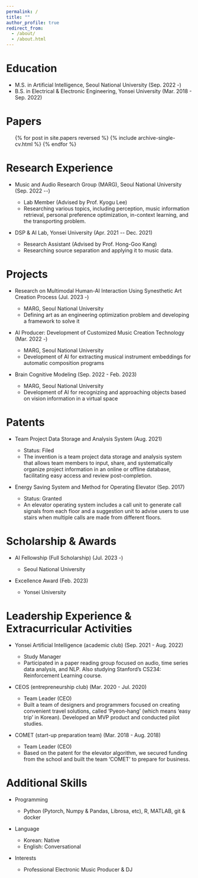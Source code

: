 ```yaml
---
permalink: /
title: ""
author_profile: true
redirect_from: 
  - /about/
  - /about.html
---
```


Education
======
* M.S. in Artificial Intelligence, Seoul National University (Sep. 2022 -)
* B.S. in Electrical & Electronic Engineering, Yonsei University (Mar. 2018 - Sep. 2022)


Papers
======
  <ul>{% for post in site.papers reversed %}
    {% include archive-single-cv.html %}
  {% endfor %}</ul>


Research Experience
======
* Music and Audio Research Group (MARG), Seoul National University (Sep. 2022 --)
  * Lab Member (Advised by Prof. Kyogu Lee)
  * Researching various topics, including perception, music information retrieval, personal preference optimization, in-context learning, and the transporting problem.


* DSP & AI Lab, Yonsei University (Apr. 2021 -- Dec. 2021)
  * Research Assistant (Advised by Prof. Hong-Goo Kang)
  * Researching source separation and applying it to music data.


Projects
======
* Research on Multimodal Human-AI Interaction Using Synesthetic Art Creation Process (Jul. 2023 -)
  * MARG, Seoul National University
  * Defining art as an engineering optimization problem and developing a framework to solve it

* AI Producer: Development of Customized Music Creation Technology (Mar. 2022 -)
  * MARG, Seoul National University
  * Development of AI for extracting musical instrument embeddings for automatic composition programs

* Brain Cognitive Modeling (Sep. 2022 - Feb. 2023)
  * MARG, Seoul National University
  * Development of AI for recognizing and approaching objects based on vision information in a virtual space


Patents
======
* Team Project Data Storage and Analysis System (Aug. 2021)
  * Status: Filed
  * The invention is a team project data storage and analysis system that allows team members to input, share, and systematically organize project information in an online or offline database, facilitating easy access and review post-completion.

* Energy Saving System and Method for Operating Elevator (Sep. 2017)
  * Status: Granted
  * An elevator operating system includes a call unit to generate call signals from each floor and a suggestion unit to advise users to use stairs when multiple calls are made from different floors.


Scholarship & Awards
======
* AI Fellowship (Full Scholarship) (Jul. 2023 -)
  * Seoul National University

* Excellence Award (Feb. 2023)
  * Yonsei University


Leadership Experience & Extracurricular Activities
======
* Yonsei Artificial Intelligence (academic club) (Sep. 2021 - Aug. 2022)
  * Study Manager
  * Participated in a paper reading group focused on audio, time series data analysis, and NLP. Also studying Stanford’s CS234: Reinforcement Learning course.

* CEOS (entrepreneurship club) (Mar. 2020 - Jul. 2020)
  * Team Leader (CEO)
  * Built a team of designers and programmers focused on creating convenient travel solutions, called ‘Pyeon-hang’ (which means ‘easy trip’ in Korean). Developed an MVP product and conducted pilot studies.

* COMET (start-up preparation team) (Mar. 2018 - Aug. 2018)
  * Team Leader (CEO)
  * Based on the patent for the elevator algorithm, we secured funding from the school and built the team ‘COMET’ to prepare for business.


Additional Skills
======
* Programming
  * Python (Pytorch, Numpy & Pandas, Librosa, etc), R, MATLAB, git & docker

* Language
  * Korean: Native
  * English: Conversational

* Interests
  * Professional Electronic Music Producer & DJ